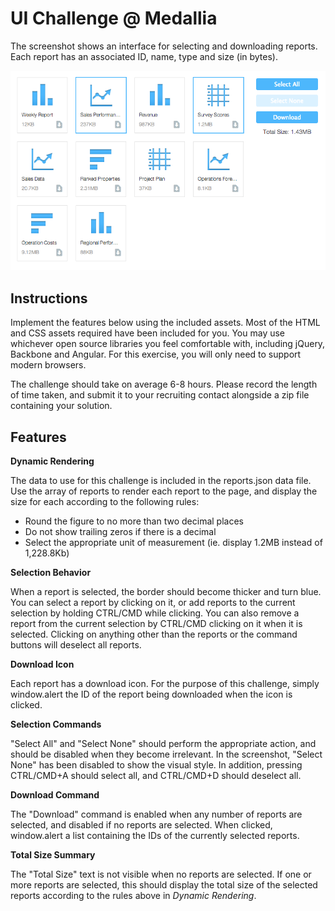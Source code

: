 # UI Challenge @ Medallia

The screenshot shows an interface for selecting and downloading reports. Each report has an associated ID, name, type and size (in bytes).

![](screenshot.png?raw=true)

## Instructions

Implement the features below using the included assets. Most of the HTML and CSS assets required have been included for you. You may use whichever open source libraries you feel comfortable with, including jQuery, Backbone and Angular. For this exercise, you will only need to support modern browsers.

The challenge should take on average 6-8 hours. Please record the length of time taken, and submit it to your recruiting contact alongside a zip file containing your solution.

## Features

**Dynamic Rendering**

The data to use for this challenge is included in the reports.json data file. Use the array of reports to render each report to the page, and display the size for each according to the following rules:

* Round the figure to no more than two decimal places
* Do not show trailing zeros if there is a decimal
* Select the appropriate unit of measurement (ie. display 1.2MB instead of 1,228.8Kb)

**Selection Behavior**

When a report is selected, the border should become thicker and turn blue. You can select a report by clicking on it, or add reports to the current selection by holding CTRL/CMD while clicking. You can also remove a report from the current selection by CTRL/CMD clicking on it when it is selected. Clicking on anything other than the reports or the command buttons will deselect all reports.

**Download Icon**

Each report has a download icon. For the purpose of this challenge, simply window.alert the ID of the report being downloaded when the icon is clicked.

**Selection Commands**

"Select All" and "Select None" should perform the appropriate action, and should be disabled when they become irrelevant. In the screenshot, "Select None" has been disabled to show the visual style. In addition, pressing CTRL/CMD+A should select all, and CTRL/CMD+D should deselect all.

**Download Command**

The "Download" command is enabled when any number of reports are selected, and disabled if no reports are selected. When clicked, window.alert a list containing the IDs of the currently selected reports.

**Total Size Summary**

The "Total Size" text is not visible when no reports are selected. If one or more reports are selected, this should display the total size of the selected reports according to the rules above in *Dynamic Rendering*.

